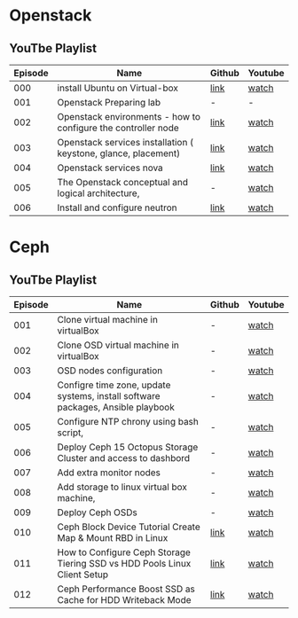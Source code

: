 # Openstack

## YouTbe Playlist

| Episode | Name                                                                 | Github                                                                           | Youtube                               |
| ------- | ---------------------------------------------------------------------| -------------------------------------------------------------------------------- | ------------------------------------- |
| 000     | install Ubuntu on Virtual-box                                        | [link](https://github.com/hojat-gazestani/openstack/tree/main/Environment)       | [watch](https://youtu.be/d78p9gBvyhk) |
| 001     | Openstack Preparing  lab   | -                                       | -                                                                                | [watch](https://youtu.be/vnS4Ft9CLk8) |
| 002     | Openstack environments - how to configure the controller node        | [link](https://github.com/hojat-gazestani/openstack/tree/main/Environment)       | [watch](https://youtu.be/AiND3TQSccg) |
| 003     | Openstack services installation ( keystone,  glance,   placement)    | [link](https://github.com/hojat-gazestani/openstack/tree/main/Services)          | [watch](https://youtu.be/G9HBo3Jz_0Q) |
| 004     | Openstack services nova                                              | [link](https://github.com/hojat-gazestani/openstack/tree/main/Services/Xena)     | [watch](https://youtu.be/s6WViHUwmJY) |
| 005     | The Openstack conceptual and logical architecture,                   | -                                                                                | [watch](https://youtu.be/EhNTDI5L6ts) |
| 006     | Install and configure neutron                                        | [link](https://github.com/hojat-gazestani/openstack/tree/main/Services/Network)  | [watch](https://youtu.be/j81KrBMNPag) |

# Ceph

## YouTbe Playlist

| Episode | Name                                                                                | Github   | Youtube                               |
| ------- | ------------------------------------------------------------------------------------| -------- | ------------------------------------- |
| 001     | Clone virtual machine in virtualBox                                                 | -        | [watch](https://youtu.be/Fk2CYFeVqoc) |
| 002     | Clone OSD virtual machine in virtualBox                                             | -        | [watch](https://youtu.be/TmpMC0_-4js) |
| 003     | OSD nodes configuration                                                             | -        | [watch](https://youtu.be/sB4YQz-xasc) |
| 004     | Configre time zone, update systems, install software packages, Ansible playbook     | -        | [watch](https://youtu.be/90Xd8oPi3tc) |
| 005     | Configure NTP chrony using bash script,                                             | -        | [watch](https://youtu.be/N_s2sBjQ3iA) |
| 006     | Deploy Ceph 15 Octopus Storage Cluster and access to dashbord                       | -        | [watch](https://youtu.be/ptQNLFLWyiw) |
| 007     | Add extra monitor nodes                                                             | -        | [watch](https://youtu.be/Pr5ao4cijqc) |
| 008     | Add storage to linux virtual box machine,                                           | -        | [watch](https://youtu.be/LCHXYsrcOPo) |
| 009     | Deploy Ceph OSDs                                                                    | -        | [watch](https://youtu.be/ZzkzDWfCxGU) |
| 010     | Ceph Block Device Tutorial Create Map & Mount RBD in Linux                          | [link](https://github.com/hojat-gazestani/openstack/blob/main/Ceph/octapus/07-block-device.md)        | [watch](https://youtu.be/8zBwOgSZ5mA) |
| 011     | How to Configure Ceph Storage Tiering SSD vs HDD Pools  Linux Client Setup          | [link](https://github.com/hojat-gazestani/openstack/blob/main/Ceph/octapus/05-Pool-SSD-HDD.md)        | [watch](https://youtu.be/9MmiQdu4kIY) |
| 012     | Ceph Performance Boost SSD as Cache for HDD Writeback Mode                          | [link](https://github.com/hojat-gazestani/openstack/blob/main/Ceph/octapus/06-Pool-cache-layer.md)    | [watch](https://youtu.be/6yNx8SPeYYU) |


